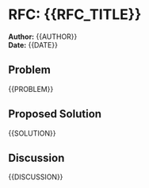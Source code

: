 # RFC: {{RFC_TITLE}}

**Author:** {{AUTHOR}}  
**Date:** {{DATE}}

## Problem

{{PROBLEM}}

## Proposed Solution

{{SOLUTION}}

## Discussion

{{DISCUSSION}}
